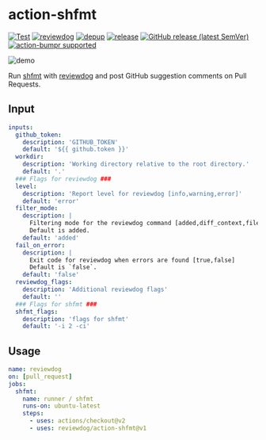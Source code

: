 # action-shfmt

[![Test](https://github.com/reviewdog/action-shfmt/workflows/Test/badge.svg)](https://github.com/reviewdog/action-shfmt/actions?query=workflow%3ATest)
[![reviewdog](https://github.com/reviewdog/action-shfmt/workflows/reviewdog/badge.svg)](https://github.com/reviewdog/action-shfmt/actions?query=workflow%3Areviewdog)
[![depup](https://github.com/reviewdog/action-shfmt/workflows/depup/badge.svg)](https://github.com/reviewdog/action-shfmt/actions?query=workflow%3Adepup)
[![release](https://github.com/reviewdog/action-shfmt/workflows/release/badge.svg)](https://github.com/reviewdog/action-shfmt/actions?query=workflow%3Arelease)
[![GitHub release (latest SemVer)](https://img.shields.io/github/v/release/reviewdog/action-shfmt?logo=github&sort=semver)](https://github.com/reviewdog/action-shfmt/releases)
[![action-bumpr supported](https://img.shields.io/badge/bumpr-supported-ff69b4?logo=github&link=https://github.com/haya14busa/action-bumpr)](https://github.com/haya14busa/action-bumpr)

![demo](https://user-images.githubusercontent.com/3797062/134041779-b016a9cc-efba-4191-a254-656a495cfac8.png)

Run [shfmt](https://github.com/mvdan/sh) with [reviewdog](https://github.com/reviewdog/reviewdog) and post GitHub suggestion comments on Pull Requests.


## Input

```yaml
inputs:
  github_token:
    description: 'GITHUB_TOKEN'
    default: '${{ github.token }}'
  workdir:
    description: 'Working directory relative to the root directory.'
    default: '.'
  ### Flags for reviewdog ###
  level:
    description: 'Report level for reviewdog [info,warning,error]'
    default: 'error'
  filter_mode:
    description: |
      Filtering mode for the reviewdog command [added,diff_context,file,nofilter].
      Default is added.
    default: 'added'
  fail_on_error:
    description: |
      Exit code for reviewdog when errors are found [true,false]
      Default is `false`.
    default: 'false'
  reviewdog_flags:
    description: 'Additional reviewdog flags'
    default: ''
  ### Flags for shfmt ###
  shfmt_flags:
    description: 'flags for shfmt'
    default: '-i 2 -ci'
```

## Usage

```yaml
name: reviewdog
on: [pull_request]
jobs:
  shfmt:
    name: runner / shfmt
    runs-on: ubuntu-latest
    steps:
      - uses: actions/checkout@v2
      - uses: reviewdog/action-shfmt@v1
```
